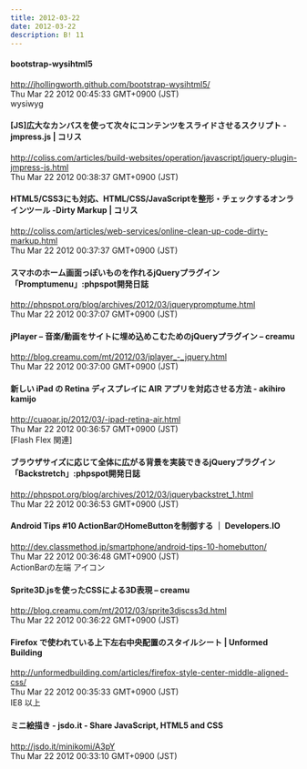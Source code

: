 ```yaml
---
title: 2012-03-22
date: 2012-03-22
description: B! 11
---
```


#### bootstrap-wysihtml5
http://jhollingworth.github.com/bootstrap-wysihtml5/<br>
Thu Mar 22 2012 00:45:33 GMT+0900 (JST)<br>
wysiwyg


####   [JS]広大なカンバスを使って次々にコンテンツをスライドさせるスクリプト -jmpress.js | コリス
http://coliss.com/articles/build-websites/operation/javascript/jquery-plugin-jmpress-js.html<br>
Thu Mar 22 2012 00:38:37 GMT+0900 (JST)<br>


####   HTML5/CSS3にも対応、HTML/CSS/JavaScriptを整形・チェックするオンラインツール -Dirty Markup | コリス
http://coliss.com/articles/web-services/online-clean-up-code-dirty-markup.html<br>
Thu Mar 22 2012 00:37:37 GMT+0900 (JST)<br>


#### スマホのホーム画面っぽいものを作れるjQueryプラグイン「Promptumenu」:phpspot開発日誌
http://phpspot.org/blog/archives/2012/03/jquerypromptume.html<br>
Thu Mar 22 2012 00:37:07 GMT+0900 (JST)<br>


#### jPlayer – 音楽/動画をサイトに埋め込めこむためのjQueryプラグイン – creamu
http://blog.creamu.com/mt/2012/03/jplayer_-_jquery.html<br>
Thu Mar 22 2012 00:37:00 GMT+0900 (JST)<br>


#### 新しい iPad の Retina ディスプレイに AIR アプリを対応させる方法 - akihiro kamijo
http://cuaoar.jp/2012/03/-ipad-retina-air.html<br>
Thu Mar 22 2012 00:36:57 GMT+0900 (JST)<br>
[Flash Flex 関連]


#### ブラウザサイズに応じて全体に広がる背景を実装できるjQueryプラグイン「Backstretch」:phpspot開発日誌
http://phpspot.org/blog/archives/2012/03/jquerybackstret_1.html<br>
Thu Mar 22 2012 00:36:53 GMT+0900 (JST)<br>


#### Android Tips #10 ActionBarのHomeButtonを制御する ｜ Developers.IO
http://dev.classmethod.jp/smartphone/android-tips-10-homebutton/<br>
Thu Mar 22 2012 00:36:48 GMT+0900 (JST)<br>
ActionBarの左端 アイコン


#### Sprite3D.jsを使ったCSSによる3D表現 – creamu
http://blog.creamu.com/mt/2012/03/sprite3djscss3d.html<br>
Thu Mar 22 2012 00:36:22 GMT+0900 (JST)<br>


####   Firefox で使われている上下左右中央配置のスタイルシート | Unformed Building
http://unformedbuilding.com/articles/firefox-style-center-middle-aligned-css/<br>
Thu Mar 22 2012 00:35:33 GMT+0900 (JST)<br>
IE8 以上


#### ミニ絵描き - jsdo.it - Share JavaScript, HTML5 and CSS
http://jsdo.it/minikomi/A3pY<br>
Thu Mar 22 2012 00:33:10 GMT+0900 (JST)<br>


